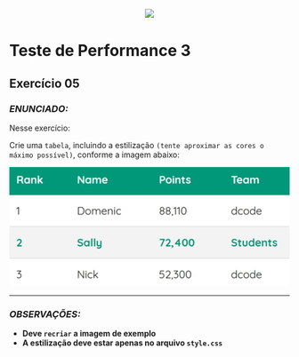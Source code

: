 <p align="center">
    <img src="https://www.infnet.edu.br/infnet/wp-content/themes/infnet.homepage//assets/img/LogoInfnetRodape.png"/>
</p>

# Teste de Performance 3

## Exercício 05

### _ENUNCIADO:_

Nesse exercício:

Crie uma `tabela`, incluindo a estilização `(tente aproximar as cores o máximo possível)`, conforme a imagem abaixo:

![image](image.png)

---

### _OBSERVAÇÕES:_

- **Deve `recriar` a imagem de exemplo**
- **A estilização deve estar apenas no arquivo `style.css`**
